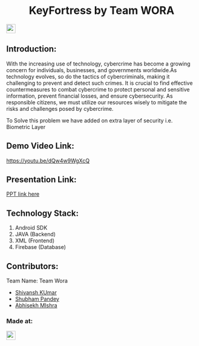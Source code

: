<h1 align="center">KeyFortress by Team WORA</h1>
<p align="center">
</p>

<a href="https://hack36.com"> <img src="https://i.postimg.cc/RFFWF4vg/built-at-hack.jpg" height=24px> </a>


## Introduction:
With the increasing use of technology, cybercrime has become a growing concern for individuals, businesses, and governments worldwide.As technology evolves, so do the tactics of cybercriminals, making it challenging to prevent and detect such crimes. It is crucial to find effective countermeasures to combat cybercrime to protect personal and sensitive information, prevent financial losses, and ensure cybersecurity. As responsible citizens, we must utilize our resources wisely to mitigate the risks and challenges posed by cybercrime.

To Solve this problem we have added on extra layer of security i.e. Biometric Layer
  
## Demo Video Link:
  <a href="https://youtu.be/dQw4w9WgXcQ">https://youtu.be/dQw4w9WgXcQ</a>
  
## Presentation Link:
  <a href="https://www.canva.com/design/DAFeL9kAmVs/eLGgHlJGtpiKFAKnobdA6w/view?utm_content=DAFeL9kAmVs&utm_campaign=designshare&utm_medium=link2&utm_source=sharebutton"> PPT link here </a>
  

## Technology Stack:
  1) Android SDK
  2) JAVA (Backend)
  3) XML (Frontend)
  4) Firebase (Database)
  

## Contributors:

Team Name: Team Wora

* [Shivansh KUmar](https://github.com/codeXstalker)
* [Shubham Pandey](https://github.com/shubh4122)
* [Abhisekh MIshra](https://github.com/mishra-abhii)


### Made at:
<a href="https://hack36.com"> <img src="https://i.postimg.cc/RFFWF4vg/built-at-hack.jpg" height=24px> </a>
